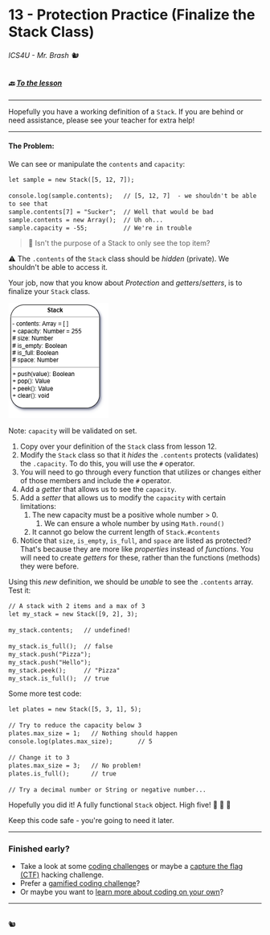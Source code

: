 # 13 - Protection Practice (Finalize the Stack Class)

###### ICS4U - Mr. Brash 🐿️

##### 🔙 [To the lesson](README.md)

---

Hopefully you have a working definition of a `Stack`. If you are behind or need assistance, please see your teacher for extra help!

---

#### The Problem:

We can see or manipulate the `contents` and `capacity`:

```JS
let sample = new Stack([5, 12, 7]);

console.log(sample.contents);   // [5, 12, 7]  - we shouldn't be able to see that
sample.contents[7] = "Sucker";  // Well that would be bad
sample.contents = new Array();  // Uh oh...
sample.capacity = -55;          // We're in trouble
```

> 🤔 Isn't the purpose of a Stack to only see the top item? 

⚠ The `.contents` of the `Stack` class should be _hidden_ (private). We shouldn't be able to access it.

Your job, now that you know about _Protection_ and _getters_/_setters_, is to finalize your `Stack` class.

![Protected Stack Class](./assets/ProtectedStack.png)

Note: `capacity` will be validated on set.

1. Copy over your definition of the `Stack` class from lesson 12.
2. Modify the `Stack` class so that it _hides_ the `.contents` protects (validates) the `.capacity`. To do this, you will use the `#` operator.
3. You will need to go through every function that utilizes or changes either of those members and include the `#` operator.
4. Add a _getter_ that allows us to see the `capacity`.
5. Add a _setter_ that allows us to modify the `capacity` with certain limitations:
    1. The new capacity must be a positive whole number > 0.
        1. We can ensure a whole number by using `Math.round()`
    2. It cannot go below the current length of `Stack.#contents`
6. Notice that `size`, `is_empty`, `is_full`, and `space` are listed as protected? That's because they are more like _properties_ instead of _functions_. You will need to create _getters_ for these, rather than the functions (methods) they were before.

Using this _new_ definition, we should be _unable_ to see the `.contents` array. Test it:

```JS
// A stack with 2 items and a max of 3
let my_stack = new Stack([9, 2], 3);  

my_stack.contents;   // undefined!

my_stack.is_full();  // false
my_stack.push("Pizza");
my_stack.push("Hello");
my_stack.peek();     // "Pizza"
my_stack.is_full();  // true
```

Some more test code:
```JS
let plates = new Stack([5, 3, 1], 5);

// Try to reduce the capacity below 3
plates.max_size = 1;   // Nothing should happen
console.log(plates.max_size);       // 5

// Change it to 3
plates.max_size = 3;   // No problem!
plates.is_full();      // true

// Try a decimal number or String or negative number...
```

Hopefully you did it! A fully functional `Stack` object. High five!   👋 🙌 👋
  
Keep this code safe - you're going to need it later.

---

### Finished early?

  - Take a look at some [coding challenges](https://edabit.com/challenges) or maybe a [capture the flag (CTF)](https://cryptohack.org/) hacking challenge.
  - Prefer a [gamified coding challenge](https://www.codingame.com/start/)?
  - Or maybe you want to [learn more about coding on your own](https://exercism.org/)?

---

<br>
🐿️
